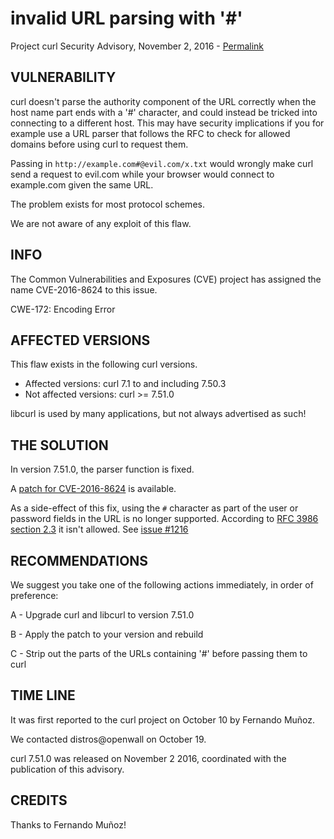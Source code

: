invalid URL parsing with '#'
============================

Project curl Security Advisory, November 2, 2016 -
[Permalink](https://curl.haxx.se/docs/CVE-2016-8624.html)

VULNERABILITY
-------------

curl doesn't parse the authority component of the URL correctly when the host
name part ends with a '#' character, and could instead be tricked into
connecting to a different host. This may have security implications if you for
example use a URL parser that follows the RFC to check for allowed domains
before using curl to request them.

Passing in `http://example.com#@evil.com/x.txt` would wrongly make curl send a
request to evil.com while your browser would connect to example.com given the
same URL.

The problem exists for most protocol schemes.

We are not aware of any exploit of this flaw.

INFO
----

The Common Vulnerabilities and Exposures (CVE) project has assigned the name
CVE-2016-8624 to this issue.

CWE-172: Encoding Error

AFFECTED VERSIONS
-----------------

This flaw exists in the following curl versions.

- Affected versions: curl 7.1 to and including 7.50.3
- Not affected versions: curl >= 7.51.0

libcurl is used by many applications, but not always advertised as such!

THE SOLUTION
------------

In version 7.51.0, the parser function is fixed.

A [patch for CVE-2016-8624](https://curl.haxx.se/CVE-2016-8624.patch) is
available.

As a side-effect of this fix, using the `#` character as part of the user or
password fields in the URL is no longer supported. According to [RFC 3986
section 2.3](https://tools.ietf.org/html/rfc3986#section-2.3) it isn't
allowed. See [issue #1216](https://github.com/curl/curl/issues/1216)

RECOMMENDATIONS
---------------

We suggest you take one of the following actions immediately, in order of
preference:

 A - Upgrade curl and libcurl to version 7.51.0

 B - Apply the patch to your version and rebuild

 C - Strip out the parts of the URLs containing '#' before passing them to curl

TIME LINE
---------

It was first reported to the curl project on October 10 by Fernando Muñoz.

We contacted distros@openwall on October 19.

curl 7.51.0 was released on November 2 2016, coordinated with the publication
of this advisory.

CREDITS
-------

Thanks to Fernando Muñoz!
